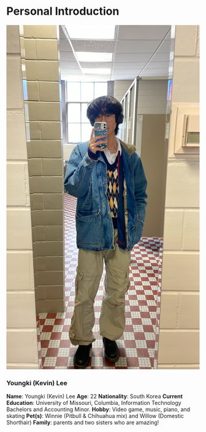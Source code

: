 # Personal Introduction

![pic of me](https://github.com/kevinkee99/Kevo-Repository/blob/6efaed04828df1f21c643bdc7268bab2be8ee87e/DE8FED8B-88F6-4879-A11B-8B289F417A7D.JPG)
### Youngki (Kevin) Lee
**Name**: Youngki (Kevin) Lee
**Age**: 22
**Nationality**: South Korea
**Current Education**: University of Missouri, Columbia, Information Technology Bachelors and Accounting Minor.
**Hobby**: Video game, music, piano, and skating
**Pet(s)**: Winnie (Pitbull & Chihuahua mix) and Willow (Domestic Shorthair)
**Family**: parents and two sisters who are amazing!

